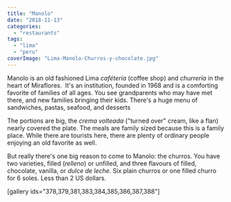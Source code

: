 ```yaml
---
title: "Manolo"
date: "2018-11-13"
categories: 
  - "restaurants"
tags: 
  - "lima"
  - "peru"
coverImage: "Lima-Manolo-Churros-y-chocolate.jpg"
---
```


Manolo is an old fashioned Lima _caféteria_ (coffee shop) and _churreria_ in the heart of Miraflores.  It's an institution, founded in 1968 and is a comforting favorite of families of all ages. You see grandparents who may have met there, and new families bringing their kids. There's a huge menu of sandwiches, pastas, seafood, and desserts

The portions are big, the _crema volteada_ ("turned over" cream, like a flan) nearly covered the plate. The meals are family sized because this is a family place. While there are tourists here, there are plenty of ordinary people enjoying an old favorite as well.

But really there's one big reason to come to Manolo: the churros. You have two varieties, filled (_relleno_) or unfilled, and three flavours of filled, chocolate, vanilla, or _dulce de leche_. Six plain churros or one filled churro for 6 soles. Less than 2 US dollars.

\[gallery ids="378,379,381,383,384,385,386,387,388"\]
